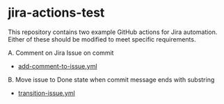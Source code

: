 # jira-actions-test

This repository contains two example GitHub actions for Jira automation.  Either of these should be modified to meet specific requirements.

A. Comment on Jira Issue on commit

  - [add-comment-to-issue.yml](.github/workflows/add-comment-to-issue.yml)

B. Move issue to Done state when commit message ends with substring

  - [transition-issue.yml](.github/workflows/transition-issue.yml)

